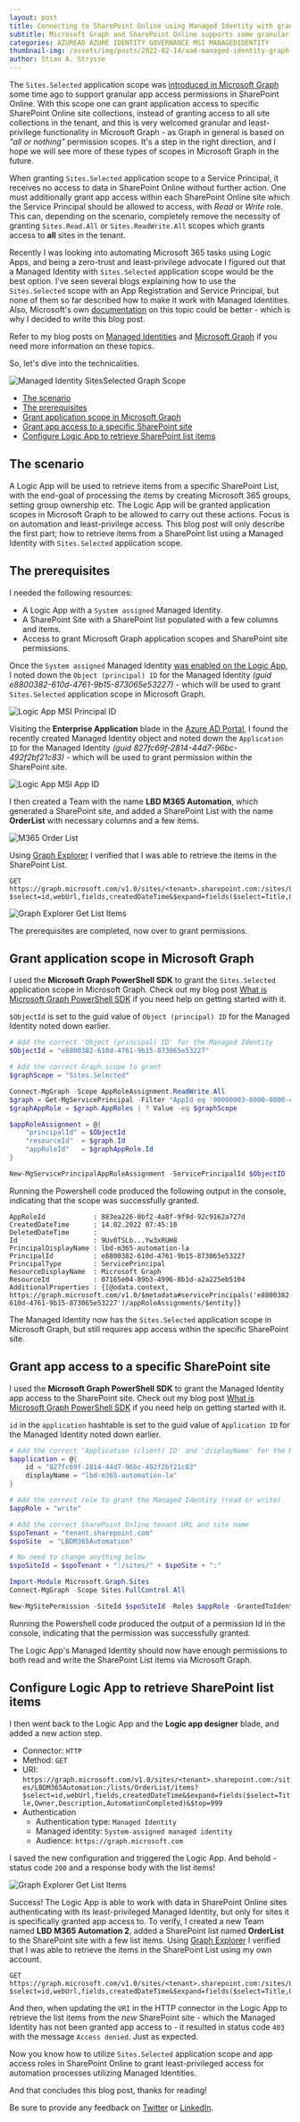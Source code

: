 ```yaml
---
layout: post
title: Connecting to SharePoint Online using Managed Identity with granular access permissions
subtitle: Microsoft Graph and SharePoint Online supports some granular access permissions using Sites.Selected application scope in Graph, and app access role permissions in Site collections. It even works with Managed Identities.
categories: AZUREAD AZURE IDENTITY GOVERNANCE MSI MANAGEDIDENTITY
thumbnail-img: /assets/img/posts/2022-02-14/aad-managed-identity-graph-spo-thumbnail.png
author: Stian A. Strysse
---
```


The `Sites.Selected` application scope was [introduced in Microsoft Graph](https://devblogs.microsoft.com/microsoft365dev/controlling-app-access-on-specific-SharePoint-site-collections/) some time ago to support granular app access permissions in SharePoint Online. With this scope one can grant application access to specific SharePoint Online site collections, instead of granting access to all site collections in the tenant, and this is very welcomed granular and least-privilege functionality in Microsoft Graph - as Graph in general is based on _"all or nothing"_ permission scopes. It's a step in the right direction, and I hope we will see more of these types of scopes in Microsoft Graph in the future.

When granting `Sites.Selected` application scope to a Service Principal, it receives no access to data in SharePoint Online without further action. One must additionally grant app access within each SharePoint Online site which the Service Principal should be allowed to access, with _Read_ or _Write_ role. This can, depending on the scenario, completely remove the necessity of granting `Sites.Read.All` or `Sites.ReadWrite.All` scopes which grants access to **all** sites in the tenant.

Recently I was looking into automating Microsoft 365 tasks using Logic Apps, and being a zero-trust and least-privilege advocate I figured out that a Managed Identity with `Sites.Selected` application scope would be the best option. I've seen several blogs explaining how to use the `Sites.Selected` scope with an App Registration and Service Principal, but none of them so far described how to make it work with Managed Identities. Also, Microsoft's own [documentation](https://docs.microsoft.com/en-us/graph/api/site-get-permission?view=graph-rest-1.0&tabs=http) on this topic could be better - which is why I decided to write this blog post.

Refer to my blog posts on [Managed Identities](https://learningbydoing.cloud/blog/stop-using-client-secrets-start-using-managed-identities/) and [Microsoft Graph](https://learningbydoing.cloud/blog/getting-started-with-microsoft-graph/) if you need more information on these topics.

So, let's dive into the technicalities.

![Managed Identity SitesSelected Graph Scope](/assets/img/posts/2022-02-14/aad-managed-identity-graph-spo-thumbnail.png)

- [The scenario](#the-scenario)
- [The prerequisites](#the-prerequisites)
- [Grant application scope in Microsoft Graph](#grant-application-scope-in-microsoft-graph)
- [Grant app access to a specific SharePoint site](#grant-app-access-to-a-specific-sharepoint-site)
- [Configure Logic App to retrieve SharePoint list items](#configure-logic-app-to-retrieve-sharepoint-list-items)

## The scenario

A Logic App will be used to retrieve items from a specific SharePoint List, with the end-goal of processing the items by creating Microsoft 365 groups, setting group ownership etc. The Logic App will be granted application scopes in Microsoft Graph to be allowed to carry out these actions. Focus is on automation and least-privilege access. This blog post will only describe the first part; how to retrieve items from a SharePoint list using a Managed Identity with `Sites.Selected` application scope.

## The prerequisites

I needed the following resources:

- A Logic App with a `System assigned` Managed Identity.
- A SharePoint Site with a SharePoint list populated with a few columns and items.
- Access to grant Microsoft Graph application scopes and SharePoint site permissions.

Once the `System assigned` Managed Identity [was enabled on the Logic App](https://learningbydoing.cloud/blog/stop-using-client-secrets-start-using-managed-identities/#enable-managed-identity-for-an-azure-resource), I noted down the `Object (principal) ID` for the Managed Identity _(guid e8800382-610d-4761-9b15-873065e53227)_ - which will be used to grant `Sites.Selected` application scope in Microsoft Graph.

![Logic App MSI Principal ID](/assets/img/posts/2022-02-14/logicapp-managedidentity-principalid.png)

Visiting the **Enterprise Application** blade in the [Azure AD Portal](https://aad.portal.azure.com), I found the recently created Managed Identity object and noted down the `Application ID` for the Managed Identity _(guid 827fc69f-2814-44d7-96bc-492f2bf21c83)_ - which will be used to grant permission within the SharePoint site.

![Logic App MSI App ID](/assets/img/posts/2022-02-14/aad-managed-identity-appid.png)

I then created a Team with the name **LBD M365 Automation**, which generated a SharePoint site, and added a SharePoint List with the name **OrderList** with necessary columns and a few items.

![M365 Order List](/assets/img/posts/2022-02-14/m365-orderlist.png)

Using [Graph Explorer](https://learningbydoing.cloud/blog/getting-started-with-microsoft-graph-part3/#what-is-graph-explorer) I verified that I was able to retrieve the items in the SharePoint List.

```text
GET https://graph.microsoft.com/v1.0/sites/<tenant>.sharepoint.com:/sites/LBDM365Automation:/lists/OrderList/items?$select=id,webUrl,fields,createdDateTime&$expand=fields($select=Title,Owner,Description,AutomationCompleted)
```

![Graph Explorer Get List Items](/assets/img/posts/2022-02-14/graph-explorer-get-listitems.png)

The prerequisites are completed, now over to grant permissions.

## Grant application scope in Microsoft Graph

I used the **Microsoft Graph PowerShell SDK** to grant the `Sites.Selected` application scope in Microsoft Graph. Check out my blog post [What is Microsoft Graph PowerShell SDK](https://learningbydoing.cloud/blog/getting-started-with-microsoft-graph-part4/) if you need help on getting started with it.

`$ObjectId` is set to the guid value of `Object (principal) ID` for the Managed Identity noted down earlier.

```powershell
# Add the correct 'Object (principal) ID' for the Managed Identity
$ObjectId = "e8800382-610d-4761-9b15-873065e53227"

# Add the correct Graph scope to grant
$graphScope = "Sites.Selected"

Connect-MgGraph -Scope AppRoleAssignment.ReadWrite.All
$graph = Get-MgServicePrincipal -Filter "AppId eq '00000003-0000-0000-c000-000000000000'"
$graphAppRole = $graph.AppRoles | ? Value -eq $graphScope

$appRoleAssignment = @{
    "principalId" = $ObjectId
    "resourceId"  = $graph.Id
    "appRoleId"   = $graphAppRole.Id
}

New-MgServicePrincipalAppRoleAssignment -ServicePrincipalId $ObjectID -BodyParameter $appRoleAssignment | Format-List
```

Running the Powershell code produced the following output in the console, indicating that the scope was successfully granted.

```text
AppRoleId            : 883ea226-0bf2-4a8f-9f9d-92c9162a727d
CreatedDateTime      : 14.02.2022 07:45:10
DeletedDateTime      :
Id                   : 9Uv0TSLb...Yw3xRUH8
PrincipalDisplayName : lbd-m365-automation-la
PrincipalId          : e8800382-610d-4761-9b15-873065e53227
PrincipalType        : ServicePrincipal
ResourceDisplayName  : Microsoft Graph
ResourceId           : 07165e04-89b3-4996-8b1d-a2a225eb5104
AdditionalProperties : {[@odata.context, https://graph.microsoft.com/v1.0/$metadata#servicePrincipals('e8800382-610d-4761-9b15-873065e53227')/appRoleAssignments/$entity]}
```

The Managed Identity now has the `Sites.Selected` application scope in Microsoft Graph, but still requires app access within the specific SharePoint site.

## Grant app access to a specific SharePoint site

I used the **Microsoft Graph PowerShell SDK** to grant the Managed Identity app access to the SharePoint site. Check out my blog post [What is Microsoft Graph PowerShell SDK](https://learningbydoing.cloud/blog/getting-started-with-microsoft-graph-part4/) if you need help on getting started with it.

`id` in the `application` hashtable is set to the guid value of `Application ID` for the Managed Identity noted down earlier.

```powershell
# Add the correct 'Application (client) ID' and 'displayName' for the Managed Identity
$application = @{
    id = "827fc69f-2814-44d7-96bc-492f2bf21c83"
    displayName = "lbd-m365-automation-la"
}

# Add the correct role to grant the Managed Identity (read or write)
$appRole = "write"

# Add the correct SharePoint Online tenant URL and site name
$spoTenant = "tenant.sharepoint.com"
$spoSite  = "LBDM365Automation"

# No need to change anything below
$spoSiteId = $spoTenant + ":/sites/" + $spoSite + ":"

Import-Module Microsoft.Graph.Sites
Connect-MgGraph -Scope Sites.FullControl.All

New-MgSitePermission -SiteId $spoSiteId -Roles $appRole -GrantedToIdentities @{ Application = $application }
```

Running the Powershell code produced the output of a permission Id in the console, indicating that the permission was successfully granted.

The Logic App's Managed Identity should now have enough permissions to both read and write the SharePoint List items via Microsoft Graph.

## Configure Logic App to retrieve SharePoint list items

I then went back to the Logic App and the **Logic app designer** blade, and added a new action step.

- Connector: `HTTP`
- Method: `GET`
- URI: `https://graph.microsoft.com/v1.0/sites/<tenant>.sharepoint.com:/sites/LBDM365Automation:/lists/OrderList/items?$select=id,webUrl,fields,createdDateTime&$expand=fields($select=Title,Owner,Description,AutomationCompleted)&$top=999`
- Authentication
    - Authentication type: `Managed Identity`
    - Managed identity: `System-assigned managed identity`
    - Audience: `https://graph.microsoft.com`

I saved the new configuration and triggered the Logic App. And behold - status code `200` and a response body with the list items!

![Graph Explorer Get List Items](/assets/img/posts/2022-02-14/logicapp-http-action-result.png)

Success! The Logic App is able to work with data in SharePoint Online sites authenticating with its least-privileged Managed Identity, but only for sites it is specifically granted app access to. To verify, I created a new Team named **LBD M365 Automation 2**, added a SharePoint list named **OrderList** to the SharePoint site with a few list items. Using [Graph Explorer](https://learningbydoing.cloud/blog/getting-started-with-microsoft-graph-part3/#what-is-graph-explorer) I verified that I was able to retrieve the items in the SharePoint List using my own account.

```text
GET https://graph.microsoft.com/v1.0/sites/<tenant>.sharepoint.com:/sites/LBDM365Automation2:/lists/OrderList/items?$select=id,webUrl,fields,createdDateTime&$expand=fields($select=Title,Owner,Description,AutomationCompleted)
```

And then, when updating the `URI` in the HTTP connector in the Logic App to retrieve the list items from the _new_ SharePoint site - which the Managed Identity has not been granted app access to - it resulted in status code `403` with the message `Access denied`. Just as expected.

Now you know how to utilize `Sites.Selected` application scope and app access roles in SharePoint Online to grant least-privileged access for automation processes utilizing Managed Identities.

And that concludes this blog post, thanks for reading!

Be sure to provide any feedback on [Twitter](https://twitter.com/stianstrysse/status/1493268699553402886) or [LinkedIn](https://www.linkedin.com/posts/stianstrysse_connecting-to-sharepoint-online-using-managed-activity-6899036444107911168-_pTt).
